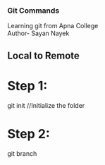 ### Git Commands

Learning git from Apna College
<br/>
Author- Sayan Nayek

## Local to Remote

# Step 1:

git init //Initialize the folder

# Step 2:

git branch
